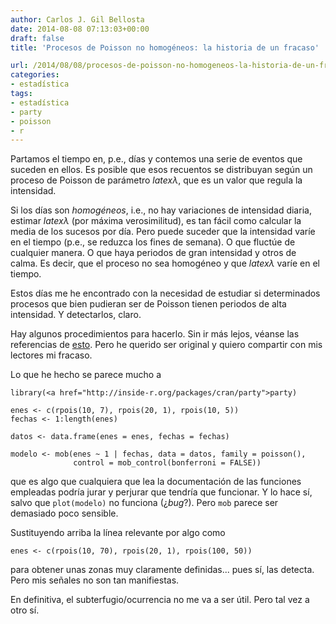 ```yaml
---
author: Carlos J. Gil Bellosta
date: 2014-08-08 07:13:03+00:00
draft: false
title: 'Procesos de Poisson no homogéneos: la historia de un fracaso'

url: /2014/08/08/procesos-de-poisson-no-homogeneos-la-historia-de-un-fracaso/
categories:
- estadística
tags:
- estadística
- party
- poisson
- r
---
```


Partamos el tiempo en, p.e., días y contemos una serie de eventos que suceden en ellos. Es posible que esos recuentos se distribuyan según un proceso de Poisson de parámetro $latex \lambda$, que es un valor que regula la intensidad.

Si los días son _homogéneos_, i.e., no hay variaciones de intensidad diaria, estimar $latex \lambda$ (por máxima verosimilitud), es tan fácil como calcular la media de los sucesos por día. Pero puede suceder que la intensidad varíe en el tiempo (p.e., se reduzca los fines de semana). O que fluctúe de cualquier manera. O que haya periodos de gran intensidad y otros de calma. Es decir, que el proceso no sea homogéneo y que $latex \lambda$ varíe en el tiempo.

Estos días me he encontrado con la necesidad de estudiar si determinados procesos que bien pudieran ser de Poisson tienen periodos de alta intensidad. Y detectarlos, claro.

Hay algunos procedimientos para hacerlo. Sin ir más lejos, véanse las referencias de [esto](http://en.wikipedia.org/wiki/Inhomogeneous_Poisson_process). Pero he querido ser original y quiero compartir con mis lectores mi fracaso.

Lo que he hecho se parece mucho a



    library(<a href="http://inside-r.org/packages/cran/party">party)

    enes <- c(rpois(10, 7), rpois(20, 1), rpois(10, 5))
    fechas <- 1:length(enes)

    datos <- data.frame(enes = enes, fechas = fechas)

    modelo <- mob(enes ~ 1 | fechas, data = datos, family = poisson(),
                  control = mob_control(bonferroni = FALSE))



que es algo que cualquiera que lea la documentación de las funciones empleadas podría jurar y perjurar que tendría que funcionar. Y lo hace sí, salvo que `plot(modelo)` no funciona (¿_bug_?). Pero `mob` parece ser demasiado poco sensible.

Sustituyendo arriba la línea relevante por algo como



    enes <- c(rpois(10, 70), rpois(20, 1), rpois(100, 50))



para obtener unas zonas muy claramente definidas... pues sí, las detecta. Pero mis señales no son tan manifiestas.

En definitiva, el subterfugio/ocurrencia no me va a ser útil. Pero tal vez a otro sí.
